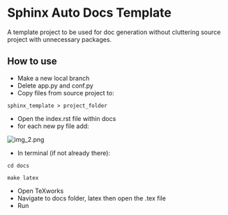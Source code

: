 # Sphinx Auto Docs Template
A template project to be used for doc generation without cluttering source project with unnecessary packages.

## How to use

- Make a new local branch
- Delete app.py and conf.py
- Copy files from source project to:

```sphinx_template > project_folder```

- Open the index.rst file within docs
- for each new py file add:


![img_2.png](img_2.png)
  
  
- In terminal (if not already there):

```
cd docs

make latex
```

- Open TeXworks 
- Navigate to docs folder, latex then open the .tex file
- Run